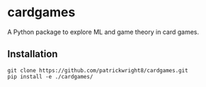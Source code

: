 # cardgames
A Python package to explore ML and game theory in card games.

## Installation
```
git clone https://github.com/patrickwright8/cardgames.git
pip install -e ./cardgames/
```
